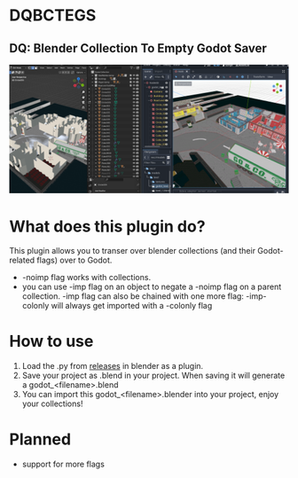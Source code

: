# DQBCTEGS
## DQ: Blender Collection To Empty Godot Saver

![This is what the conversion looks like](./readme/preview.png)

# What does this plugin do?
This plugin allows you to transer over blender collections (and their Godot-related flags) over to Godot.

- -noimp flag works with collections.
- you can use -imp flag on an object to negate a -noimp flag on a parent collection. -imp flag can also be chained with one more flag: -imp-colonly will always get imported with a -colonly flag

# How to use
1. Load the .py from [releases](https://github.com/SwatDoge/DQBCTEGS/tags) in blender as a plugin.
2. Save your project as .blend in your project. When saving it will generate a godot_\<filename\>.blend
3. You can import this godot_\<filename\>.blender into your project, enjoy your collections!

# Planned
- support for more flags
